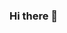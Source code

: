 ### Hi there 👋

<!--
**gvang74/gvang74** is a ✨ _special_ ✨ repository because its `README.md` (this file) appears on your GitHub profile.

Here are some ideas to get you started:

- 🔭 I’m currently working on ...
- 🌱 I’m currently learning ...
- 👯 I’m looking to collaborate on ...
- 🤔 I’m looking for help with ...
- 💬 Ask me about ...
- 📫 How to reach me: via Teams, Email, or Text. But FYI I am not good at replying. lol **sorry**
- 😄 Pronouns: ...
- ⚡ Fun fact: ...
-->
